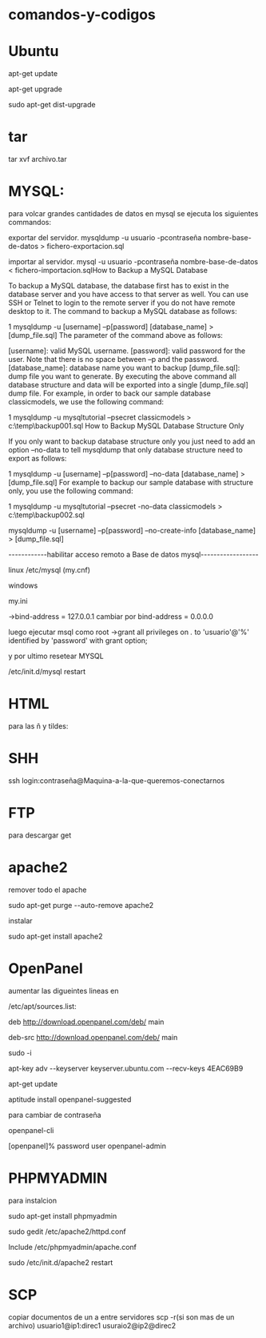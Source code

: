 comandos-y-codigos
==================

Ubuntu
=======

apt-get update

apt-get upgrade

sudo apt-get dist-upgrade

tar
=====
tar xvf archivo.tar

MYSQL:
======
para volcar grandes cantidades de datos en mysql se ejecuta los siguientes commandos:

exportar del servidor.
mysqldump -u usuario -pcontraseña nombre-base-de-datos > fichero-exportacion.sql

importar al servidor.
mysql -u usuario -pcontraseña nombre-base-de-datos < fichero-importacion.sqlHow to Backup a MySQL Database

To backup a MySQL database, the database first has to exist in the database server and you have access to that server as well. You can use SSH or Telnet to login to the remote server if you do not have remote desktop to it. The command to backup a MySQL database as follows:


1
mysqldump -u [username] –p[password] [database_name] > [dump_file.sql]
The parameter of the command above as follows:

[username]: valid MySQL username.
[password]: valid password for the user. Note that there is no space between –p and the password.
[database_name]: database name you want to backup
[dump_file.sql]: dump file you want to generate.
By executing the above command all database structure and data will be exported into a single [dump_file.sql] dump file. For example, in order to back our sample database classicmodels, we use the following command:


1
mysqldump -u mysqltutorial –psecret  classicmodels > c:\temp\backup001.sql
How to Backup MySQL Database Structure Only

If you only want to backup database structure only you just need to add an option –no-data to tell mysqldump that only database structure need to export as follows:


1
mysqldump -u [username] –p[password] –no-data [database_name] > [dump_file.sql]
For example to backup our sample database with structure only, you use the following command:


1
mysqldump -u mysqltutorial –psecret  -no-data classicmodels > c:\temp\backup002.sql

mysqldump -u [username] –p[password] –no-create-info [database_name] > [dump_file.sql]


------------habilitar acceso remoto a Base de datos mysql------------------

linux 
 /etc/mysql  (my.cnf)
 
windows 

my.ini


->bind-address = 127.0.0.1 cambiar por bind-address = 0.0.0.0

luego ejecutar msql como root
->grant all privileges on *.* to 'usuario'@'%' identified by 'password' with grant option;

 y por ultimo resetear MYSQL
 
 
/etc/init.d/mysql restart

HTML
====

para las ñ y tildes:
<meta charset="utf8">


SHH
====
ssh login:contraseña@Maquina-a-la-que-queremos-conectarnos 

FTP
===
para descargar 
get


apache2
=======

remover todo el apache 

sudo apt-get purge --auto-remove apache2

instalar 

sudo apt-get install apache2

OpenPanel
========

aumentar las digueintes lineas en

/etc/apt/sources.list:

deb http://download.openpanel.com/deb/ <distribution> main

deb-src http://download.openpanel.com/deb/ <distribution> main

sudo -i

apt-key adv --keyserver keyserver.ubuntu.com --recv-keys 4EAC69B9

apt-get update

aptitude install openpanel-suggested


para cambiar de contraseña

openpanel-cli

[openpanel]% password user openpanel-admin


PHPMYADMIN
===========

para instalcion 

sudo apt-get install phpmyadmin

sudo gedit /etc/apache2/httpd.conf

Include /etc/phpmyadmin/apache.conf 

sudo /etc/init.d/apache2 restart 



SCP
===
copiar documentos de un a entre servidores
scp -r(si son mas de un archivo) usuario1@ip1:direc1  usuraio2@ip2@direc2







